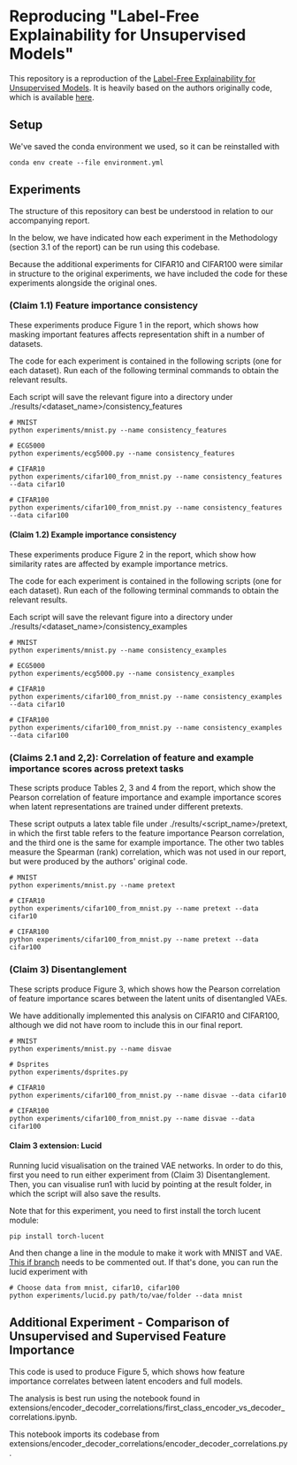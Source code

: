 # Reproducing "Label-Free Explainability for Unsupervised Models"

This repository is a reproduction of the [Label-Free Explainability for Unsupervised Models](https://arxiv.org/abs/2203.01928). It is heavily based on the authors originally code, which is available [here](https://github.com/JonathanCrabbe/Label-Free-XAI).

## Setup

We've saved the conda environment we used, so it can be reinstalled with
```
conda env create --file environment.yml
```

## Experiments

The structure of this repository can best be understood in relation to our accompanying report.

In the below, we have indicated how each experiment in the Methodology (section 3.1 of the report) can be run using this codebase.

Because the additional experiments for CIFAR10 and CIFAR100 were similar in structure to the original experiments, we have included the code for these experiments alongside the original ones. 

### (Claim 1.1) Feature importance consistency

These experiments produce Figure 1 in the report, which shows how masking important features affects representation shift in a number of datasets.

The code for each experiment is contained in the following scripts (one for each dataset). Run each of the following terminal commands to obtain the relevant results.

Each script will save the relevant figure into a directory under ./results/<dataset_name>/consistency_features

```
# MNIST
python experiments/mnist.py --name consistency_features

# ECG5000
python experiments/ecg5000.py --name consistency_features

# CIFAR10
python experiments/cifar100_from_mnist.py --name consistency_features --data cifar10

# CIFAR100
python experiments/cifar100_from_mnist.py --name consistency_features --data cifar100
```

#### (Claim 1.2) Example importance consistency 

These experiments produce Figure 2 in the report, which show how similarity rates are affected by example importance metrics.

The code for each experiment is contained in the following scripts (one for each dataset). Run each of the following terminal commands to obtain the relevant results.

Each script will save the relevant figure into a directory under ./results/<dataset_name>/consistency_examples

```
# MNIST
python experiments/mnist.py --name consistency_examples

# ECG5000
python experiments/ecg5000.py --name consistency_examples

# CIFAR10
python experiments/cifar100_from_mnist.py --name consistency_examples --data cifar10

# CIFAR100
python experiments/cifar100_from_mnist.py --name consistency_examples --data cifar100
```

### (Claims 2.1 and 2,2): Correlation of feature and example importance scores across pretext tasks

These scripts produce Tables 2, 3 and 4 from the report, which show the Pearson correlation of feature importance and example importance scores when latent representations are trained under different pretexts. 

These script outputs a latex table file under ./results/<script_name>/pretext, in which the first table refers to the feature importance Pearson correlation, and the third one is the same for example importance. The other two tables measure the Spearman (rank) correlation, which was not used in our report, but were produced by the authors' original code.

```
# MNIST
python experiments/mnist.py --name pretext

# CIFAR10
python experiments/cifar100_from_mnist.py --name pretext --data cifar10

# CIFAR100
python experiments/cifar100_from_mnist.py --name pretext --data cifar100
```

### (Claim 3) Disentanglement

These scripts produce Figure 3, which shows how the Pearson correlation of feature importance scares between the latent units of disentangled VAEs.

We have additionally implemented this analysis on CIFAR10 and CIFAR100, although we did not have room to include this in our final report.

```
# MNIST
python experiments/mnist.py --name disvae

# Dsprites
python experiments/dsprites.py

# CIFAR10
python experiments/cifar100_from_mnist.py --name disvae --data cifar10

# CIFAR100
python experiments/cifar100_from_mnist.py --name disvae --data cifar100
```

#### Claim 3 extension: Lucid

Running lucid visualisation on the trained VAE networks. In order to do this, first you need to run either experiment from (Claim 3) Disentanglement. Then, you can visualise run1 with lucid by pointing at the result folder, in which the script will also save the results.

Note that for this experiment, you need to first install the torch lucent module:
```
pip install torch-lucent
```

And then change a line in the module to make it work with MNIST and VAE. [This if branch](https://github.com/greentfrapp/lucent/blob/dev/lucent/optvis/render.py#L77) needs to be commented out. If
that's done, you can run the lucid experiment with

```
# Choose data from mnist, cifar10, cifar100
python experiments/lucid.py path/to/vae/folder --data mnist
```

## Additional Experiment - Comparison of Unsupervised and Supervised Feature Importance

This code is used to produce Figure 5, which shows how feature importance correlates between latent encoders and full models. 

The analysis is best run using the notebook found in extensions/encoder_decoder_correlations/first_class_encoder_vs_decoder_correlations.ipynb.

This notebook imports its codebase from extensions/encoder_decoder_correlations/encoder_decoder_correlations.py.
